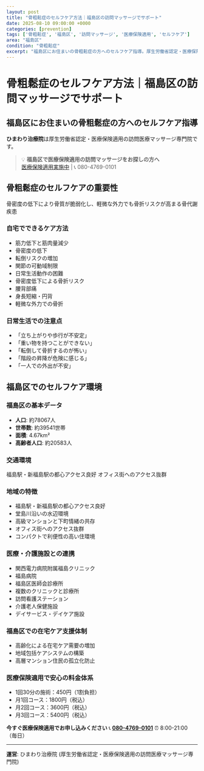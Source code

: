 ```yaml
---
layout: post
title: "骨粗鬆症のセルフケア方法｜福島区の訪問マッサージでサポート"
date: 2025-08-10 09:00:00 +0000
categories: [prevention]
tags: ['骨粗鬆症', '福島区', '訪問マッサージ', '医療保険適用', 'セルフケア']
area: "福島区"
condition: "骨粗鬆症"
excerpt: "福島区にお住まいの骨粗鬆症の方へのセルフケア指導。厚生労働省認定・医療保険適用の訪問マッサージでサポートします。"
---
```


# 骨粗鬆症のセルフケア方法｜福島区の訪問マッサージでサポート

## 福島区にお住まいの骨粗鬆症の方へのセルフケア指導

**ひまわり治療院**は厚生労働省認定・医療保険適用の訪問医療マッサージ専門院です。

> 💡 **福島区で医療保険適用の訪問マッサージをお探しの方へ**  
> [医療保険適用実施中](https://peraichi.com/landing_pages/view/himawari-massage) | 📞 080-4769-0101

## 骨粗鬆症のセルフケアの重要性

骨密度の低下により骨質が脆弱化し、軽微な外力でも骨折リスクが高まる骨代謝疾患

### 自宅でできるケア方法
- 筋力低下と筋肉量減少
- 骨密度の低下
- 転倒リスクの増加
- 関節の可動域制限
- 日常生活動作の困難
- 骨密度低下による骨折リスク
- 腰背部痛
- 身長短縮・円背
- 軽微な外力での骨折

### 日常生活での注意点
- 「立ち上がりや歩行が不安定」
- 「重い物を持つことができない」
- 「転倒して骨折するのが怖い」
- 「階段の昇降が危険に感じる」
- 「一人での外出が不安」

## 福島区でのセルフケア環境

### 福島区の基本データ
- **人口**: 約78067人
- **世帯数**: 約39541世帯
- **面積**: 4.67km²
- **高齢者人口**: 約20583人

### 交通環境
福島駅・新福島駅の都心アクセス良好
オフィス街へのアクセス抜群

### 地域の特徴
- 福島駅・新福島駅の都心アクセス良好
- 堂島川沿いの水辺環境
- 高級マンションと下町情緒の共存
- オフィス街へのアクセス抜群
- コンパクトで利便性の高い住環境

### 医療・介護施設との連携
- 関西電力病院附属福島クリニック
- 福島病院
- 福島区医師会診療所
- 複数のクリニックと診療所
- 訪問看護ステーション
- 介護老人保健施設
- デイサービス・デイケア施設

### 福島区での在宅ケア支援体制
- 高齢化による在宅ケア需要の増加
- 地域包括ケアシステムの構築
- 高層マンション住民の孤立化防止

### 医療保険適用で安心の料金体系
- 1回30分の施術：450円（1割負担）
- 月1回コース：1800円（税込）
- 月2回コース：3600円（税込）
- 月3回コース：5400円（税込）

**今すぐ医療保険適用でお申し込みください**
📞 **[080-4769-0101](tel:080-4769-0101)**
⏰ 8:00-21:00（毎日）

---
**運営**: ひまわり治療院 (厚生労働省認定・医療保険適用の訪問医療マッサージ専門院)